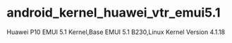 # android_kernel_huawei_vtr_emui5.1
Huawei P10 EMUI 5.1 Kernel,Base EMUI 5.1 B230,Linux Kernel Version 4.1.18
